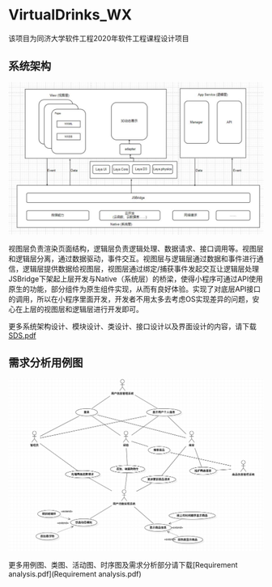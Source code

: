 # VirtualDrinks_WX

该项目为同济大学软件工程2020年软件工程课程设计项目

## 系统架构

![1](assets/1.jpg)

视图层负责渲染页面结构，逻辑层负责逻辑处理、数据请求、接口调用等。视图层和逻辑层分离，通过数据驱动，事件交互。视图层与逻辑层通过数据和事件进行通信，逻辑层提供数据给视图层，视图层通过绑定/捕获事件发起交互让逻辑层处理JSBridge下架起上层开发与Native（系统层）的桥梁，使得小程序可通过API使用原生的功能，部分组件为原生组件实现，从而有良好体验。实现了对底层API接口的调用，所以在小程序里面开发，开发者不用太多去考虑OS实现差异的问题，安心在上层的视图层和逻辑层进行开发即可。

更多系统架构设计、模块设计、类设计、接口设计以及界面设计的内容，请下载[SDS.pdf](SDS.pdf)

## 需求分析用例图

![usecase](assets/usecase.png)

更多用例图、类图、活动图、时序图及需求分析部分请下载[Requirement analysis.pdf](Requirement analysis.pdf)

